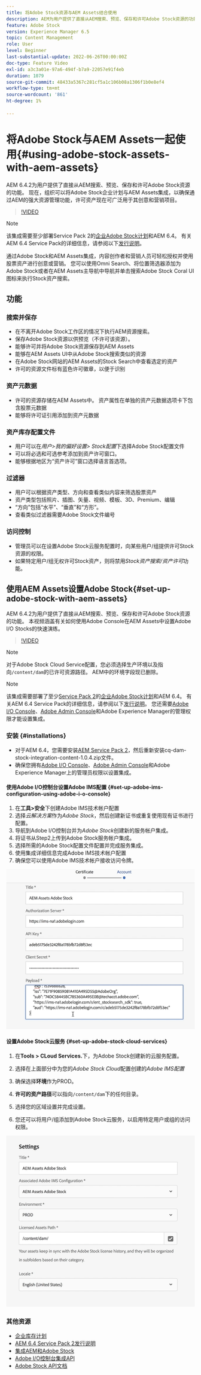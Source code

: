 ```yaml
---
title: 将Adobe Stock资源与AEM Assets结合使用
description: AEM为用户提供了直接从AEM搜索、预览、保存和许可Adobe Stock资源的功能。 现在，组织可以将Adobe Stock企业计划与AEM Assets集成，以确保通过AEM的强大资源管理功能，许可资产现在可广泛用于其创意和营销项目。
feature: Adobe Stock
version: Experience Manager 6.5
topic: Content Management
role: User
level: Beginner
last-substantial-update: 2022-06-26T00:00:00Z
doc-type: Feature Video
exl-id: a3c3a01e-97a6-494f-b7a9-22057e91f4eb
duration: 1079
source-git-commit: 48433a5367c281cf5a1c106b08a1306f1b0e8ef4
workflow-type: tm+mt
source-wordcount: '861'
ht-degree: 1%

---
```


# 将Adobe Stock与AEM Assets一起使用{#using-adobe-stock-assets-with-aem-assets}

AEM 6.4.2为用户提供了直接从AEM搜索、预览、保存和许可Adobe Stock资源的功能。 现在，组织可以将Adobe Stock企业计划与AEM Assets集成，以确保通过AEM的强大资源管理功能，许可资产现在可广泛用于其创意和营销项目。

>[!VIDEO](https://video.tv.adobe.com/v/40219?quality=12&learn=on&captions=chi_hans)

>[!NOTE]
>
>该集成需要至少部署Service Pack 2的[企业Adobe Stock计划](https://landing.adobe.com/en/na/products/creative-cloud/ctir-4625-stock-for-enterprise/index.html)和AEM 6.4。 有关AEM 6.4 Service Pack的详细信息，请参阅以下[发行说明](https://helpx.adobe.com/cn/experience-manager/6-4/release-notes/sp-release-notes.html)。

通过Adobe Stock和AEM Assets集成，内容创作者和营销人员可轻松授权并使用股票资产进行创意或营销。 您可以使用Omni Search、将位置筛选器添加为Adobe Stock或者在AEM Assets主导航中导航并单击搜索Adobe Stock Coral UI图标来执行Stock资产搜索。

## 功能

### 搜索并保存

* 在不离开Adobe Stock工作区的情况下执行AEM资源搜索。
* 保存Adobe Stock资源以供预览（不许可该资源）。
* 能够许可并将Adobe Stock资源保存到AEM Assets
* 能够在AEM Assets UI中从Adobe Stock搜索类似的资源
* 在Adobe Stock网站的AEM Assets的Stock Search中查看选定的资产
* 许可的资源文件标有蓝色许可徽章，以便于识别

### 资产元数据

* 许可的资源存储在AEM Assets中。 资产属性在单独的资产元数据选项卡下包含股票元数据
* 能够将许可证引用添加到资产元数据

### 资产库存配置文件

* 用户可以在&#x200B;*用户>我的偏好设置> Stock配置*&#x200B;下选择Adobe Stock配置文件
* 可以将必选和可选参考添加到资产许可窗口。
* 能够根据地区为“资产许可”窗口选择语言首选项。

### 过滤器

* 用户可以根据资产类型、方向和查看类似内容来筛选股票资产
* 资产类型包括照片、插图、矢量、视频、模板、3D、Premium、编辑
* “方向”包括“水平”、“垂直”和“方形”。
* 查看类似过滤器需要Adobe Stock文件编号

### 访问控制

* 管理员可以在设置Adobe Stock云服务配置时，向某些用户/组提供许可Stock资源的权限。
* 如果特定用户/组无权许可Stock资产，则将禁用&#x200B;*Stock资产搜索/资产许可*&#x200B;功能。

## 使用AEM Assets设置Adobe Stock{#set-up-adobe-stock-with-aem-assets}

AEM 6.4.2为用户提供了直接从AEM搜索、预览、保存和许可Adobe Stock资源的功能。 本视频涵盖有关如何使用Adobe Console在AEM Assets中设置Adobe I/O Stocks的快速演练。

>[!VIDEO](https://video.tv.adobe.com/v/328767?quality=12&learn=on&captions=chi_hans)

>[!NOTE]
>
>对于Adobe Stock Cloud Service配置，您必须选择生产环境以及指向`/content/dam`的已许可资源路径。 AEM中的环境字段现已删除。

>[!NOTE]
>
>该集成需要部署了至少[Service Pack 2](https://experience.adobe.com/#/downloads/content/software-distribution/en/aem.html?fulltext=AEM*+6*+4*+Service*+Pack*&amp;2_group.propertyvalues.property=.%2Fjcr%3Acontent%2Fmetadata%2Fdc%3Aversion&amp;2_group.propertyvalues.operation=equals&amp;2_group.propertyvalues.0_values=target-version%3Aaem%2F6-4&amp;3_group.propertyvalues.property=。%2Fjcr%3Acontent%2Fmetadata%2Fdc%3AsoftwareType&amp;3_group.propertyvalues.operation=equals&amp;3_group.propertyvalues.0_values=software-type%3Aservice-and-cumulative-fix&amp;orderby=%40jcr%3Acontent%2Fmetadata%2Fdc%3Atitle&amp;orderby.sort=asc&amp;layout=list&amp;p.offset=0&amp;p.limit=24)的[企业Adobe Stock计划](https://landing.adobe.com/en/na/products/creative-cloud/ctir-4625-stock-for-enterprise/index.html)和AEM 6.4。 有关AEM 6.4 Service Pack的详细信息，请参阅以下[发行说明](https://helpx.adobe.com/cn/experience-manager/6-4/release-notes/sp-release-notes.html)。 您还需要[Adobe I/O Console](https://console.adobe.io/)、[Adobe Admin Console](https://adminconsole.adobe.com/)和Adobe Experience Manager的管理权限才能设置集成。

### 安装 {#installations}

* 对于AEM 6.4，您需要安装[AEM Service Pack 2](https://experience.adobe.com/#/downloads/content/software-distribution/en/aem.html?fulltext=AEM*+6*+4*+Service*+Pack*&amp;2_group.propertyvalues.property=.%2Fjcr%3Acontent%2Fmetadata%2Fdc%3Aversion&amp;2_group.propertyvalues.operation=equals&amp;2_group.propertyvalues.0_values=target-version%3Aaem%2F6-4&amp;3_group.propertyvalues.property=。%2Fjcr%3Acontent%2Fmetadata%2Fdc%3AsoftwareType&amp;3_group.propertyvalues.operation=equals&amp;3_group.propertyvalues.0_values=software-type%3Aservice-and-cumulative-fix&amp;orderby=%40jcr%3Acontent%2Fmetadata%2Fdc%3Atitle&amp;orderby.sort=asc&amp;layout=list&amp;p.offset=0&amp;p.limit=24)，然后重新安装cq-dam-stock-integration-content-1.0.4.zip文件。
* 确保您拥有[Adobe I/O Console](https://console.adobe.io/)、[Adobe Admin Console](https://adminconsole.adobe.com/)和Adobe Experience Manager上的管理员权限以设置集成。

#### 使用Adobe I/O控制台设置Adobe IMS配置 {#set-up-adobe-ims-configuration-using-adobe-i-o-console}

1. 在&#x200B;**工具>安全**&#x200B;下创建Adobe IMS技术帐户配置
2. 选择&#x200B;*云解决方案*&#x200B;作为&#x200B;*Adobe Stock*，然后创建新证书或重复使用现有证书进行配置。
3. 导航到Adobe I/O控制台并为&#x200B;*Adobe Stock*&#x200B;创建新的服务帐户集成。
4. 将证书从Step2上传到Adobe Stock服务帐户集成。
5. 选择所需的Adobe Stock配置文件配置并完成服务集成。
6. 使用集成详细信息完成Adobe IMS技术帐户配置
7. 确保您可以使用Adobe IMS技术帐户接收访问令牌。

![Adobe IMS技术帐户](assets/screen_shot_2018-10-22at12219pm.png)

#### 设置Adobe Stock云服务 {#set-up-adobe-stock-cloud-services}

1. 在&#x200B;**Tools > CLoud Services.**&#x200B;下，为Adobe Stock创建新的云服务配置。
2. 选择在上面部分中为您的&#x200B;*Adobe Stock Cloud*&#x200B;配置创建的&#x200B;*Adobe IMS配置*

3. 确保选择&#x200B;**环境**&#x200B;作为PROD。
4. **许可的资产路径**&#x200B;可以指向`/content/dam`下的任何目录。
5. 选择您的区域设置并完成设置。
6. 您还可以将用户/组添加到Adobe Stock云服务，以启用特定用户或组的访问权限。

![Adobe Assets Stock配置](assets/screen_shot_2018-10-22at12425pm.png)

### 其他资源

* [企业库存计划](https://landing.adobe.com/en/na/products/creative-cloud/ctir-4625-stock-for-enterprise/index.html)
* [AEM 6.4 Service Pack 2发行说明](https://experienceleague.adobe.com/docs/experience-manager-65/release-notes/release-notes.html?lang=zh-Hans)
* [集成AEM和Adobe Stock](https://experienceleague.adobe.com/docs/experience-manager-65/assets/using/aem-assets-adobe-stock.html?lang=zh-Hans)
* [Adobe I/O控制台集成API](https://www.adobe.io/apis/cloudplatform/console/authentication/gettingstarted.html)
* [Adobe Stock API文档](https://www.adobe.io/apis/creativecloud/stock/docs.html)
